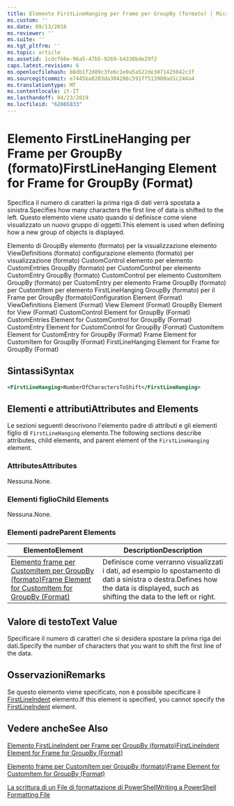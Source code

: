 ```yaml
---
title: Elemento FirstLineHanging per Frame per GroupBy (formato) | Microsoft Docs
ms.custom: ''
ms.date: 09/13/2016
ms.reviewer: ''
ms.suite: ''
ms.tgt_pltfrm: ''
ms.topic: article
ms.assetid: 1cdcf66e-96a5-47b5-9269-b4330bde29f2
caps.latest.revision: 6
ms.openlocfilehash: 08db1f2d89c3fe6c1e9a5a522de3071425042c3f
ms.sourcegitcommit: e7445ba8203da304286c591ff513900ad1c244a4
ms.translationtype: MT
ms.contentlocale: it-IT
ms.lasthandoff: 04/23/2019
ms.locfileid: "62065833"
---
```

# <a name="firstlinehanging-element-for-frame-for-groupby-format"></a><span data-ttu-id="04f08-102">Elemento FirstLineHanging per Frame per GroupBy (formato)</span><span class="sxs-lookup"><span data-stu-id="04f08-102">FirstLineHanging Element for Frame for GroupBy (Format)</span></span>

<span data-ttu-id="04f08-103">Specifica il numero di caratteri la prima riga di dati verrà spostata a sinistra.</span><span class="sxs-lookup"><span data-stu-id="04f08-103">Specifies how many characters the first line of data is shifted to the left.</span></span> <span data-ttu-id="04f08-104">Questo elemento viene usato quando si definisce come viene visualizzato un nuovo gruppo di oggetti.</span><span class="sxs-lookup"><span data-stu-id="04f08-104">This element is used when defining how a new group of objects is displayed.</span></span>

<span data-ttu-id="04f08-105">Elemento di GroupBy elemento (formato) per la visualizzazione elemento ViewDefinitions (formato) configurazione elemento (formato) per visualizzazione (formato) CustomControl elemento per elemento CustomEntries GroupBy (formato) per CustomControl per elemento CustomEntry GroupBy (formato) CustomControl per elemento CustomItem GroupBy (formato) per CustomEntry per elemento Frame GroupBy (formato) per CustomItem per elemento FirstLineHanging GroupBy (formato) per il Frame per GroupBy (formato)</span><span class="sxs-lookup"><span data-stu-id="04f08-105">Configuration Element (Format) ViewDefinitions Element (Format) View Element (Format) GroupBy Element for View (Format) CustomControl Element for GroupBy (Format) CustomEntries Element for CustomControl for GroupBy (Format) CustomEntry Element for CustomControl for GroupBy (Format) CustomItem Element for CustomEntry for GroupBy (Format) Frame Element for CustomItem for GroupBy (Format) FirstLineHanging Element for Frame for GroupBy (Format)</span></span>

## <a name="syntax"></a><span data-ttu-id="04f08-106">Sintassi</span><span class="sxs-lookup"><span data-stu-id="04f08-106">Syntax</span></span>

```xml
<FirstLineHanging>NumberOfCharactersToShift</FirstLineHanging>
```

## <a name="attributes-and-elements"></a><span data-ttu-id="04f08-107">Elementi e attributi</span><span class="sxs-lookup"><span data-stu-id="04f08-107">Attributes and Elements</span></span>

<span data-ttu-id="04f08-108">Le sezioni seguenti descrivono l'elemento padre di attributi e gli elementi figlio di `FirstLineHanging` elemento.</span><span class="sxs-lookup"><span data-stu-id="04f08-108">The following sections describe attributes, child elements, and parent element of the `FirstLineHanging` element.</span></span>

### <a name="attributes"></a><span data-ttu-id="04f08-109">Attributes</span><span class="sxs-lookup"><span data-stu-id="04f08-109">Attributes</span></span>

<span data-ttu-id="04f08-110">Nessuna.</span><span class="sxs-lookup"><span data-stu-id="04f08-110">None.</span></span>

### <a name="child-elements"></a><span data-ttu-id="04f08-111">Elementi figlio</span><span class="sxs-lookup"><span data-stu-id="04f08-111">Child Elements</span></span>

<span data-ttu-id="04f08-112">Nessuna.</span><span class="sxs-lookup"><span data-stu-id="04f08-112">None.</span></span>

### <a name="parent-elements"></a><span data-ttu-id="04f08-113">Elementi padre</span><span class="sxs-lookup"><span data-stu-id="04f08-113">Parent Elements</span></span>

|<span data-ttu-id="04f08-114">Elemento</span><span class="sxs-lookup"><span data-stu-id="04f08-114">Element</span></span>|<span data-ttu-id="04f08-115">Description</span><span class="sxs-lookup"><span data-stu-id="04f08-115">Description</span></span>|
|-------------|-----------------|
|[<span data-ttu-id="04f08-116">Elemento frame per CustomItem per GroupBy (formato)</span><span class="sxs-lookup"><span data-stu-id="04f08-116">Frame Element for CustomItem for GroupBy (Format)</span></span>](./frame-element-for-customitem-for-groupby-format.md)|<span data-ttu-id="04f08-117">Definisce come verranno visualizzati i dati, ad esempio lo spostamento di dati a sinistra o destra.</span><span class="sxs-lookup"><span data-stu-id="04f08-117">Defines how the data is displayed, such as shifting the data to the left or right.</span></span>|

## <a name="text-value"></a><span data-ttu-id="04f08-118">Valore di testo</span><span class="sxs-lookup"><span data-stu-id="04f08-118">Text Value</span></span>

<span data-ttu-id="04f08-119">Specificare il numero di caratteri che si desidera spostare la prima riga dei dati.</span><span class="sxs-lookup"><span data-stu-id="04f08-119">Specify the number of characters that you want to shift the first line of the data.</span></span>

## <a name="remarks"></a><span data-ttu-id="04f08-120">Osservazioni</span><span class="sxs-lookup"><span data-stu-id="04f08-120">Remarks</span></span>

<span data-ttu-id="04f08-121">Se questo elemento viene specificato, non è possibile specificare il [FirstLineIndent](./firstlineindent-element-for-frame-for-groupby-format.md) elemento.</span><span class="sxs-lookup"><span data-stu-id="04f08-121">If this element is specified, you cannot specify the [FirstLineIndent](./firstlineindent-element-for-frame-for-groupby-format.md) element.</span></span>

## <a name="see-also"></a><span data-ttu-id="04f08-122">Vedere anche</span><span class="sxs-lookup"><span data-stu-id="04f08-122">See Also</span></span>

[<span data-ttu-id="04f08-123">Elemento FirstLineIndent per Frame per GroupBy (formato)</span><span class="sxs-lookup"><span data-stu-id="04f08-123">FirstLineIndent Element for Frame for GroupBy (Format)</span></span>](./firstlineindent-element-for-frame-for-groupby-format.md)

[<span data-ttu-id="04f08-124">Elemento frame per CustomItem per GroupBy (formato)</span><span class="sxs-lookup"><span data-stu-id="04f08-124">Frame Element for CustomItem for GroupBy (Format)</span></span>](./frame-element-for-customitem-for-groupby-format.md)

[<span data-ttu-id="04f08-125">La scrittura di un File di formattazione di PowerShell</span><span class="sxs-lookup"><span data-stu-id="04f08-125">Writing a PowerShell Formatting File</span></span>](./writing-a-powershell-formatting-file.md)
